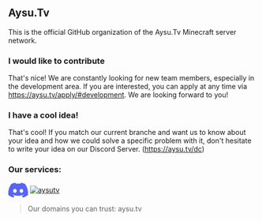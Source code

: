 ## Aysu.Tv

This is the official GitHub organization of the Aysu.Tv Minecraft server network. 

### I would like to contribute
That's nice! We are constantly looking for new team members, especially in the development area. If you are interested, you can apply at any time via https://aysu.tv/apply/#development. We are looking forward to you!

### I have a cool idea!
That's cool! If you match our current branche and want us to know about your idea and how we could solve a specific problem with it, don't hesitate to write your idea on our Discord Server. (https://aysu.tv/dc)

### Our services:
<a href="https://discord.com/invite/E6C8HVvxeV" target="blank"><img align="center" src="/profile/discord-mark-blue.png" alt="Discord" height="30" width="40" /></a>
<a href="https://twitter.com/aysutv" target="blank"><img align="center" src="https://raw.githubusercontent.com/rahuldkjain/github-profile-readme-generator/master/src/images/icons/Social/twitter.svg" alt="aysutv" height="30" width="40" /></a>
</p>


> Our domains you can trust: aysu.tv
